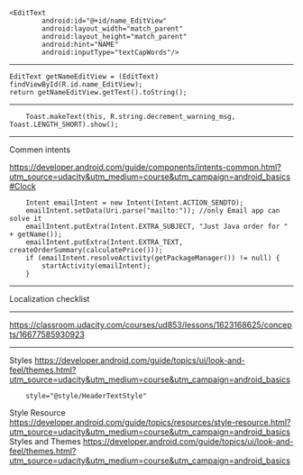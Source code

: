     <EditText
            android:id="@+id/name_EditView"
            android:layout_width="match_parent"
            android:layout_height="match_parent"
            android:hint="NAME"
            android:inputType="textCapWords"/>

_________


    EditText getNameEditView = (EditText) findViewById(R.id.name_EditView);
    return getNameEditView.getText().toString();
    
______________
    
        Toast.makeText(this, R.string.decrement_warning_msg, Toast.LENGTH_SHORT).show();

_____________

Commen intents

https://developer.android.com/guide/components/intents-common.html?utm_source=udacity&utm_medium=course&utm_campaign=android_basics#Clock
    

        Intent emailIntent = new Intent(Intent.ACTION_SENDTO);
        emailIntent.setData(Uri.parse("mailto:")); //only Email app can solve it
        emailIntent.putExtra(Intent.EXTRA_SUBJECT, "Just Java order for " + getName());
        emailIntent.putExtra(Intent.EXTRA_TEXT, createOrderSummary(calculatePrice()));
        if (emailIntent.resolveActivity(getPackageManager()) != null) {
            startActivity(emailIntent);
        }

________________
Localization checklist


________________

https://classroom.udacity.com/courses/ud853/lessons/1623168625/concepts/16677585930923




__________________

Styles
https://developer.android.com/guide/topics/ui/look-and-feel/themes.html?utm_source=udacity&utm_medium=course&utm_campaign=android_basics

        style="@style/HeaderTextStyle"

Style Resource
https://developer.android.com/guide/topics/resources/style-resource.html?utm_source=udacity&utm_medium=course&utm_campaign=android_basics
Styles and Themes
https://developer.android.com/guide/topics/ui/look-and-feel/themes.html?utm_source=udacity&utm_medium=course&utm_campaign=android_basics
